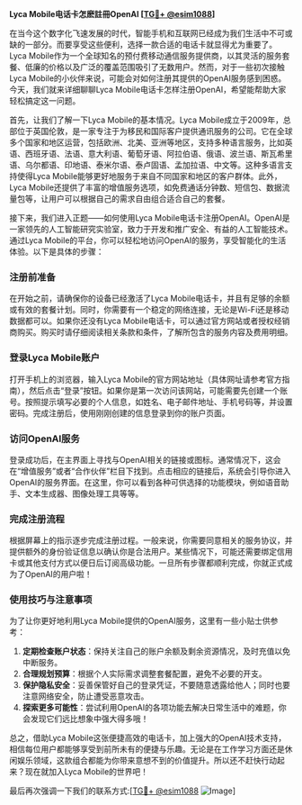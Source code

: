 **Lyca Mobile电话卡怎麽註冊OpenAI [[TG💪+ @esim1088](https://t.me/s/esim1088)]**

在当今这个数字化飞速发展的时代，智能手机和互联网已经成为我们生活中不可或缺的一部分。而要享受这些便利，选择一款合适的电话卡就显得尤为重要了。Lyca Mobile作为一个全球知名的预付费移动通信服务提供商，以其灵活的服务套餐、低廉的价格以及广泛的覆盖范围吸引了无数用户。然而，对于一些初次接触Lyca Mobile的小伙伴来说，可能会对如何注册其提供的OpenAI服务感到困惑。今天，我们就来详细聊聊Lyca Mobile电话卡怎样注册OpenAI，希望能帮助大家轻松搞定这一问题。

首先，让我们了解一下Lyca Mobile的基本情况。Lyca Mobile成立于2009年，总部位于英国伦敦，是一家专注于为移民和国际客户提供通讯服务的公司。它在全球多个国家和地区运营，包括欧洲、北美、亚洲等地区，支持多种语言服务，比如英语、西班牙语、法语、意大利语、葡萄牙语、阿拉伯语、俄语、波兰语、斯瓦希里语、乌尔都语、印地语、泰米尔语、泰卢固语、孟加拉语、中文等。这种多语言支持使得Lyca Mobile能够更好地服务于来自不同国家和地区的客户群体。此外，Lyca Mobile还提供了丰富的增值服务选项，如免费通话分钟数、短信包、数据流量包等，让用户可以根据自己的需求自由组合适合自己的套餐。

接下来，我们进入正题——如何使用Lyca Mobile电话卡注册OpenAI。OpenAI是一家领先的人工智能研究实验室，致力于开发和推广安全、有益的人工智能技术。通过Lyca Mobile的平台，你可以轻松地访问OpenAI的服务，享受智能化的生活体验。以下是具体的步骤：

### 注册前准备

在开始之前，请确保你的设备已经激活了Lyca Mobile电话卡，并且有足够的余额或有效的套餐计划。同时，你需要有一个稳定的网络连接，无论是Wi-Fi还是移动数据都可以。如果你还没有Lyca Mobile电话卡，可以通过官方网站或者授权经销商购买。购买时请仔细阅读相关条款和条件，了解所包含的服务内容及费用明细。

### 登录Lyca Mobile账户

打开手机上的浏览器，输入Lyca Mobile的官方网站地址（具体网址请参考官方指南），然后点击“登录”按钮。如果你是第一次访问该网站，可能需要先创建一个账号。按照提示填写必要的个人信息，如姓名、电子邮件地址、手机号码等，并设置密码。完成注册后，使用刚刚创建的信息登录到你的账户页面。

### 访问OpenAI服务

登录成功后，在主界面上寻找与OpenAI相关的链接或图标。通常情况下，这会在“增值服务”或者“合作伙伴”栏目下找到。点击相应的链接后，系统会引导你进入OpenAI的服务界面。在这里，你可以看到各种可供选择的功能模块，例如语音助手、文本生成器、图像处理工具等等。

### 完成注册流程

根据屏幕上的指示逐步完成注册过程。一般来说，你需要同意相关的服务协议，并提供额外的身份验证信息以确认你是合法用户。某些情况下，可能还需要绑定信用卡或其他支付方式以便日后订阅高级功能。一旦所有步骤都顺利完成，你就正式成为了OpenAI的用户啦！

### 使用技巧与注意事项

为了让你更好地利用Lyca Mobile提供的OpenAI服务，这里有一些小贴士供参考：

1. **定期检查账户状态**：保持关注自己的账户余额及剩余资源情况，及时充值以免中断服务。
2. **合理规划预算**：根据个人实际需求调整套餐配置，避免不必要的开支。
3. **保护隐私安全**：妥善保管好自己的登录凭证，不要随意透露给他人；同时也要注意网络安全，防止遭受恶意攻击。
4. **探索更多可能性**：尝试利用OpenAI的各项功能去解决日常生活中的难题，你会发现它们远比想象中强大得多哦！

总之，借助Lyca Mobile这张便捷高效的电话卡，加上强大的OpenAI技术支持，相信每位用户都能够享受到前所未有的便捷与乐趣。无论是在工作学习方面还是休闲娱乐领域，这款组合都能为你带来意想不到的价值提升。所以还不赶快行动起来？现在就加入Lyca Mobile的世界吧！

最后再次强调一下我们的联系方式:[[TG💪+ @esim1088](https://t.me/s/esim1088) ![Image](https://i.postimg.cc/4NQfJmqS/Snipaste-2025-05-13-00-14-12.png)]